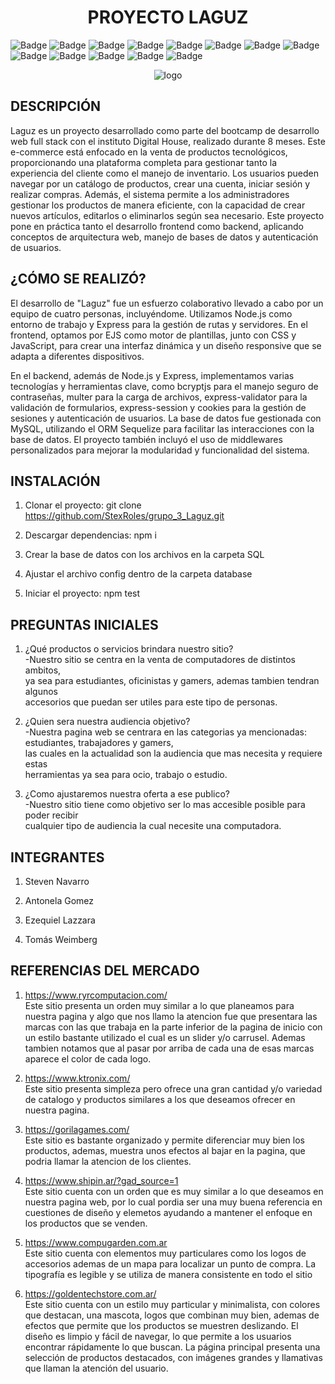 <h1 align="center">PROYECTO LAGUZ</h1>

![Badge](https://img.shields.io/badge/JavaScript-323330?style=for-the-badge&logo=javascript&logoColor=F7DF1E)
![Badge](https://img.shields.io/badge/Node.js-43853D?style=for-the-badge&logo=node.js&logoColor=white)
![Badge](https://img.shields.io/badge/MySQL-005C84?style=for-the-badge&logo=mysql&logoColor=white)
![Badge](https://img.shields.io/badge/CSS3-1572B6?style=for-the-badge&logo=css3&logoColor=white)
![Badge](https://img.shields.io/badge/GitHub-100000?style=for-the-badge&logo=github&logoColor=white)
![Badge](https://img.shields.io/badge/HTML5-E34F26?style=for-the-badge&logo=html5&logoColor=white)
![Badge](https://img.shields.io/badge/Express.js-404D59?style=for-the-badge)
![Badge](https://img.shields.io/badge/Visual_Studio_Code-0078D4?style=for-the-badge&logo=visual%20studio%20code&logoColor=white)
![Badge](https://img.shields.io/badge/Markdown-000000?style=for-the-badge&logo=markdown&logoColor=white)
![Badge](https://img.shields.io/badge/sequelize-323330?style=for-the-badge&logo=sequelize&logoColor=blue)
![Badge](https://img.shields.io/badge/Vercel-000000?style=for-the-badge&logo=vercel&logoColor=white)
![Badge](https://img.shields.io/badge/Trello-0052CC?style=for-the-badge&logo=trello&logoColor=white)
![Badge](https://img.shields.io/badge/GIT-E44C30?style=for-the-badge&logo=git&logoColor=white)

<p align="center">
  <img src="https://github.com/user-attachments/assets/93c3bb56-66a4-48d1-b675-4e971a2b94e4" alt="logo">
</p>

<h2 align="left">DESCRIPCIÓN</h2>

Laguz es un proyecto desarrollado como parte del bootcamp de desarrollo web full stack con el instituto Digital House, realizado durante 8 meses. Este e-commerce está enfocado en la venta de productos tecnológicos, proporcionando una plataforma completa para gestionar tanto la experiencia del cliente como el manejo de inventario. Los usuarios pueden navegar por un catálogo de productos, crear una cuenta, iniciar sesión y realizar compras. Además, el sistema permite a los administradores gestionar los productos de manera eficiente, con la capacidad de crear nuevos artículos, editarlos o eliminarlos según sea necesario. Este proyecto pone en práctica tanto el desarrollo frontend como backend, aplicando conceptos de arquitectura web, manejo de bases de datos y autenticación de usuarios.


<h2 align="left">¿CÓMO SE REALIZÓ?</h2>
El desarrollo de "Laguz" fue un esfuerzo colaborativo llevado a cabo por un equipo de cuatro personas, incluyéndome. Utilizamos Node.js como entorno de trabajo y Express para la gestión de rutas y servidores. En el frontend, optamos por EJS como motor de plantillas, junto con CSS y JavaScript, para crear una interfaz dinámica y un diseño responsive que se adapta a diferentes dispositivos.

En el backend, además de Node.js y Express, implementamos varias tecnologías y herramientas clave, como bcryptjs para el manejo seguro de contraseñas, multer para la carga de archivos, express-validator para la validación de formularios, express-session y cookies para la gestión de sesiones y autenticación de usuarios. La base de datos fue gestionada con MySQL, utilizando el ORM Sequelize para facilitar las interacciones con la base de datos. El proyecto también incluyó el uso de middlewares personalizados para mejorar la modularidad y funcionalidad del sistema.

<h2 align="left">INSTALACIÓN</h2>

1. Clonar el proyecto: git clone https://github.com/StexRoles/grupo_3_Laguz.git

2. Descargar dependencias: npm i

3. Crear la base de datos con los archivos en la carpeta SQL

4. Ajustar el archivo config dentro de la carpeta database

5. Iniciar el proyecto: npm test


<h2 align="left">PREGUNTAS INICIALES</h2>

1. ¿Qué productos o servicios brindara nuestro sitio?  
-Nuestro sitio se centra en la venta de computadores de distintos ambitos,  
ya sea para estudiantes, oficinistas y gamers, ademas tambien tendran algunos  
accesorios que puedan ser utiles para este tipo de personas.

2. ¿Quien sera nuestra audiencia objetivo?  
-Nuestra pagina web se centrara en las categorias ya mencionadas: estudiantes, trabajadores y gamers,  
las cuales en la actualidad son la audiencia que mas necesita y requiere estas  
herramientas ya sea para ocio, trabajo o estudio.

3. ¿Como ajustaremos nuestra oferta a ese publico?  
-Nuestro sitio tiene como objetivo ser lo mas accesible posible para poder recibir  
cualquier tipo de audiencia la cual necesite una computadora.

<h2 align="left">INTEGRANTES</h2>

1. Steven Navarro

2. Antonela Gomez

3. Ezequiel Lazzara

4. Tomás Weimberg

<h2 align="left">REFERENCIAS DEL MERCADO</h2>

1. https://www.ryrcomputacion.com/  
Este sitio presenta un orden muy similar a lo que planeamos para nuestra pagina y algo que nos llamo la  atencion fue que presentara las marcas con las que trabaja en la parte inferior de la pagina de inicio con un estilo bastante utilizado el cual es un slider y/o carrusel. Ademas tambien notamos que al pasar por arriba de cada una de esas marcas aparece el color de cada logo. 

2. https://www.ktronix.com/  
Este sitio presenta simpleza pero ofrece una gran cantidad y/o variedad de catalogo y productos similares a los que deseamos ofrecer en nuestra pagina.  

3. https://gorilagames.com/  
Este sitio es bastante organizado y permite diferenciar muy bien los productos, ademas, muestra unos efectos al bajar en la pagina, que podria llamar la atencion de los clientes.  

4. https://www.shipin.ar/?gad_source=1  
Este sitio cuenta con un orden que es muy similar a lo que deseamos en nuestra pagina web, por lo cual pordia ser una muy buena referencia en cuestiones de diseño y elemetos ayudando a mantener el enfoque en los productos que se venden.  

5. https://www.compugarden.com.ar  
Este sitio cuenta con elementos muy particulares como los logos de accesorios ademas de un mapa para localizar un punto de compra. La tipografía es legible y se utiliza de manera consistente en todo el sitio

6. https://goldentechstore.com.ar/  
Este sitio cuenta con un estilo muy particular y minimalista, con colores que destacan, una mascota, logos que combinan muy bien, ademas de efectos que permite que los productos se muestren deslizando. El diseño es limpio y fácil de navegar, lo que permite a los usuarios encontrar rápidamente lo que buscan. La página principal presenta una selección de productos destacados, con imágenes grandes y llamativas que llaman la atención del usuario.
